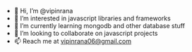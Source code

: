 - 👋 Hi, I’m @vipinrana
- 👀 I’m interested in javascript libraries and frameworks
- 🌱 I’m currently learning mongodb and other database stuff
- 💞️ I’m looking to collaborate on javascript projects
- 📫 Reach me at vipinrana06@gmail.com

<!---
vipinrana/vipinrana is a ✨ special ✨ repository because its `README.md` (this file) appears on your GitHub profile.
You can click the Preview link to take a look at your changes.
--->
